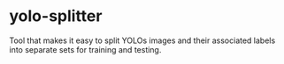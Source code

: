 # yolo-splitter
Tool that makes it easy to split YOLOs images and their associated labels into separate sets for training and testing.
